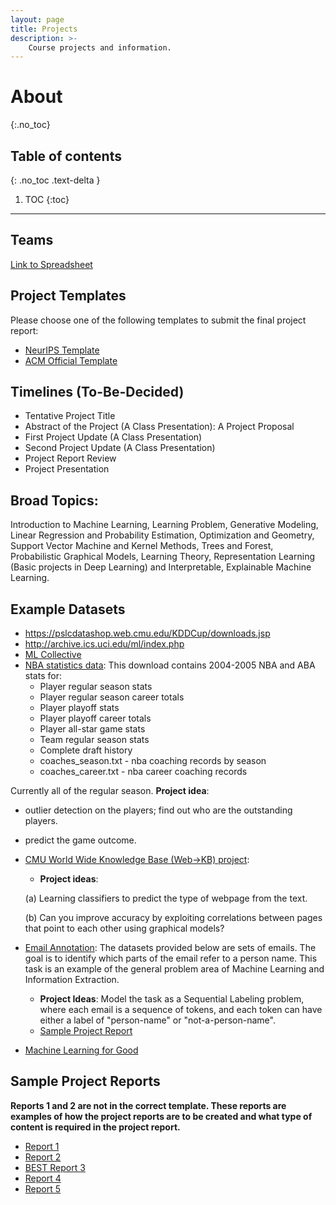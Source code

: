 ```yaml
---
layout: page
title: Projects
description: >-
    Course projects and information.
---
```


# About
{:.no_toc}

## Table of contents
{: .no_toc .text-delta }

1. TOC
{:toc}

---

## Teams

[Link to Spreadsheet](https://docs.google.com/spreadsheets/d/17Wv_hqMpghsEjdN6DaV2cs5DhWvQc7g0pIOTmz7Hcvk/edit?usp=sharing)

## Project Templates

Please choose one of the following templates to submit the final project report: 
* [NeurIPS Template](https://www.overleaf.com/latex/templates/neurips-2022/kxymzbjpwsqx)
* [ACM Official Template](https://www.overleaf.com/latex/templates/acm-conference-proceedings-primary-article-template/wbvnghjbzwpc)

## Timelines (To-Be-Decided)

* Tentative Project Title
* Abstract of the Project (A Class Presentation): A Project Proposal
* First Project Update (A Class Presentation)
* Second Project Update (A Class Presentation)
* Project Report Review
* Project Presentation

## Broad Topics:

Introduction to Machine Learning, Learning Problem, Generative Modeling, Linear Regression and Probability Estimation, Optimization and Geometry, Support Vector Machine and Kernel Methods, Trees and Forest, Probabilistic Graphical Models, Learning Theory, Representation Learning (Basic projects in Deep Learning) and Interpretable, Explainable Machine Learning. 

## Example Datasets
* https://pslcdatashop.web.cmu.edu/KDDCup/downloads.jsp
* http://archive.ics.uci.edu/ml/index.php
* [ML Collective](https://mlcollective.org/projects/)
* [NBA statistics data](http://www.cs.cmu.edu/%7Eawm/10701/project/databasebasketball2.0.zip): This download contains 2004-2005 NBA and ABA stats for:
    * Player regular season stats
    * Player regular season career totals
    * Player playoff stats
    * Player playoff career totals
    * Player all-star game stats
    * Team regular season stats
    * Complete draft history
    * coaches_season.txt - nba coaching records by season
    * coaches_career.txt - nba career coaching records


Currently all of the regular season. __Project idea__:
  * outlier detection on the players; find out who are the outstanding players.
  * predict the game outcome.

* [CMU World Wide Knowledge Base (Web->KB) project](http://www.cs.cmu.edu/~webkb/): 
    * __Project ideas__: 
    
    
    (a) Learning classifiers to predict the type of webpage from the text. 
    
    (b) Can you improve accuracy by exploiting correlations between pages that point to each other using graphical models?

* [Email Annotation](http://www.cs.cmu.edu/~einat/datasets.html): The datasets provided below are sets of emails. The goal is to identify which parts of the email refer to a person name. This task is an example of the general problem area of Machine Learning and Information Extraction.
    * __Project Ideas__: Model the task as a Sequential Labeling problem, where each email is a sequence of tokens, and each token can have either a label of "person-name" or "not-a-person-name".
    * [Sample Project Report](http://www.cs.cmu.edu/~einat/email.pdf)

* [Machine Learning for Good](https://github.com/shreyashankar/datasets-for-good)

## Sample Project Reports 
__Reports 1 and 2 are not in the correct template. These reports are examples of how the project reports are to be created and what type of content is required in the project report.__
* [Report 1](https://drive.google.com/file/d/1lZr6k85DtrTfQnDQG6dsO1-mSLcjTKqg/view?usp=sharing)
* [Report 2](https://drive.google.com/file/d/1UHCeU0uZrqMnt00-RjLnDAxa_XydbxL_/view?usp=sharing)
* [BEST Report 3](https://drive.google.com/file/d/1hEJHhuK4x7fKK-8VRGcFQXewjlcirYhM/view?usp=sharing)
* [Report 4](https://drive.google.com/file/d/1blpRmQ1z2AP2MrHAZK4KDyq4Qf2orr4u/view?usp=sharing)
* [Report 5](https://drive.google.com/file/d/1gpMyhKyur50MX7KIwb6vJ2yaCT0_Lto0/view?usp=sharing)